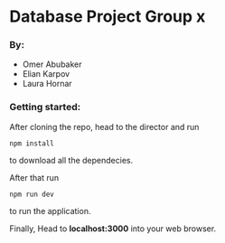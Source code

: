 # Database Project Group x 

### By:
  - Omer Abubaker
  - Elian Karpov
  - Laura Hornar

### Getting started:
After cloning the repo, head to the director and run 
```
npm install 
```
to download all the dependecies.

After that run
```
npm run dev 
```
to run the application.

Finally, Head to **localhost:3000** into your web browser.
